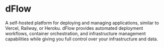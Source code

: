 # dFlow

A self-hosted platform for deploying and managing applications, similar to
Vercel, Railway, or Heroku. dFlow provides automated deployment workflows,
container orchestration, and infrastructure management capabilities while giving
you full control over your infrastructure and data.
